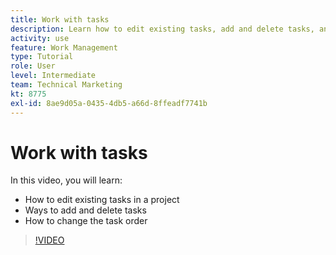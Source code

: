 ```yaml
---
title: Work with tasks
description: Learn how to edit existing tasks, add and delete tasks, and change the task order on a project in [!DNL  ].
activity: use
feature: Work Management
type: Tutorial
role: User
level: Intermediate
team: Technical Marketing
kt: 8775
exl-id: 8ae9d05a-0435-4db5-a66d-8ffeadf7741b
---
```

# Work with tasks

In this video, you will learn:

* How to edit existing tasks in a project
* Ways to add and delete tasks
* How to change the task order

>[!VIDEO](https://video.tv.adobe.com/v/335088/?quality=12)
